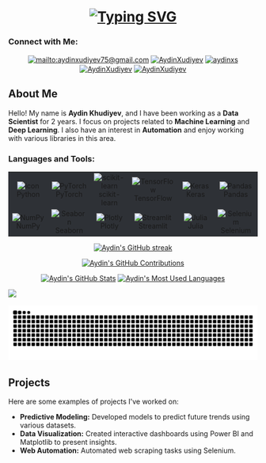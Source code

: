 <h1 align="center">
  <a href="https://git.io/typing-svg"><img src="https://readme-typing-svg.demolab.com?font=Sixtyfour&size=17&pause=1000&color=AAD102&center=true&vCenter=true&random=false&width=435&height=105&lines=-Hello+%F0%9F%91%8B%2C+I'm+Aydin+Khudiyev;Data+Scientist" alt="Typing SVG" /></a>
</h1>

<h3 align="left">Connect with Me:</h3>
<p align="center">
<a href="mailto:aydinxudiyev75@gmail.com" target="blank"><img align="center"
src="https://upload.wikimedia.org/wikipedia/commons/8/8c/Gmail_Icon_%282013-2020%29.svg"
alt="mailto:aydinxudiyev75@gmail.com" height="30" width="40" /></a>
<a href="https://www.facebook.com/AydınXudiyev/" target="blank"><img align="center"
src="https://raw.githubusercontent.com/rahuldkjain/github-profile-readme-generator/master/src/images/icons/Social/facebook.svg"
alt="AydinXudiyev" height="30" width="40" /></a>
<a href="https://instagram.com/aydinxs" target="blank"><img align="center"
src="https://raw.githubusercontent.com/rahuldkjain/github-profile-readme-generator/master/src/images/icons/Social/instagram.svg"
alt="aydinxs" height="30" width="40" /></a>
<a href="https://discord.gg/AydinXudiyev#9261" target="blank"><img align="center"
src="https://raw.githubusercontent.com/rahuldkjain/github-profile-readme-generator/master/src/images/icons/Social/discord.svg"
alt="AydinXudiyev" height="40" width="40" /></a>
<a href="https://www.linkedin.com/in/Aydin-Xudiyev/" target="blank"><img align="center"
src="https://raw.githubusercontent.com/rahuldkjain/github-profile-readme-generator/master/src/images/icons/Social/linked-in-alt.svg"
alt="AydinXudiyev" height="30" width="40" /></a>
</p>

## About Me
Hello! My name is **Aydin Khudiyev**, and I have been working as a **Data Scientist** for 2 years. I focus on projects related to **Machine Learning** and **Deep Learning**. I also have an interest in **Automation** and enjoy working with various libraries in this area.

<h3 align="left">Languages and Tools:</h3>

<table align="center" style="background-color:#2e3136">
  <tr>
    <td align="center" width="96">
      <img src="https://techstack-generator.vercel.app/python-icon.svg" alt="icon" width="60" height="65" />
      <br>Python
    </td>
    <td align="center" width="96">
      <img src="https://skillicons.dev/icons?i=pytorch" width="65" height="65" alt="PyTorch" />
      <br>PyTorch
    </td>
    <td align="center" width="96">
      <img src="https://upload.wikimedia.org/wikipedia/commons/0/05/Scikit_learn_logo_small.svg" width="65" height="65" alt="scikit-learn" />
      <br>scikit-learn
    </td>
    <td align="center" width="96">
      <img src="https://skillicons.dev/icons?i=tensorflow" width="65" height="65" alt="TensorFlow" />
      <br>TensorFlow
    </td>
    <td align="center" width="96">
      <img src="https://upload.wikimedia.org/wikipedia/commons/a/ae/Keras_logo.svg" width="65" height="65" alt="Keras" />
      <br>Keras
    </td>
    <td align="center" width="96">
      <img src="https://icon.icepanel.io/Technology/png-shadow-512/Pandas.png" width="48" height="48" alt="Pandas" />
      <br>Pandas
    </td>
  </tr>
  <tr>
    <td align="center" width="96">
      <img src="https://icon.icepanel.io/Technology/svg/NumPy.svg" width="65" height="65" alt="NumPy" />
      <br>NumPy
    </td>
    <td align="center" width="96">
      <img src="https://seaborn.pydata.org/_static/logo-wide-lightbg.svg" width="65" height="65" alt="Seaborn" />
      <br>Seaborn
    </td>
    <td align="center" width="96">
      <img src="https://avatars.githubusercontent.com/u/5997976?s=200&v=4" width="65" height="65" alt="Plotly" />
      <br>Plotly
    </td>
    <td align="center" width="96">
      <img src="https://streamlit.io/images/brand/streamlit-logo-primary-colormark-darktext.png" width="65" height="65" alt="Streamlit" />
      <br>Streamlit
    </td>
    <td align="center" width="96">
      <img src="https://skillicons.dev/icons?i=julia" width="65" height="65" alt="Julia" />
      <br>Julia
    </td>
    <td align="center" width="96">
      <img src="https://upload.wikimedia.org/wikipedia/commons/d/d5/Selenium_Logo.png" width="65" height="65" alt="Selenium" />
      <br>Selenium
    </td>
  </tr>
</table> 

<p align="center">
  <a href="https://github.com/AydinXudiyev">
    <img src="https://github-readme-streak-stats.herokuapp.com/?user=AydinXudiyev&theme=merko" alt="Aydin's GitHub streak"/>
  </a>
</p>

<p align="center">
  <a href="https://github.com/AydinXudiyev">
    <img src="https://github-profile-summary-cards.vercel.app/api/cards/profile-details?username=AydinXudiyev&theme=merko" alt="Aydin's GitHub Contributions"/>
  </a>
</p>

<p align="center"> 
  <a href="https://github.com/AydinXudiyev"><img alt="Aydin's GitHub Stats" src="https://denvercoder1-github-readme-stats.vercel.app/api?username=AydinXudiyev&show_icons=true&count_private=true&theme=merko" height="192px" width="49.7%"/></a>
  <a href="https://github.com/"><img alt="Aydin's Most Used Languages" src="https://denvercoder1-github-readme-stats.vercel.app/api/top-langs/?username=AydinXudiyev&langs_count=8&layout=compact&theme=merko" height="192px" width="max-content"/></a>
</p>

<a align="center" href="https://github.com/AydinXudiyev">
  <img src="https://github-readme-activity-graph.vercel.app/graph?username=AydinXudiyev&bg_color=0D1117&color=abd200&line=abd200&point=7F3FBF&area_color=FFFFFF&title_color=abd200&area=true">
</a>

<p align="center"><img src="https://raw.githubusercontent.com/Deri-Kurniawan/Deri-Kurniawan/output/github-snake.svg"/></p>

## Projects
Here are some examples of projects I've worked on:
- **Predictive Modeling:** Developed models to predict future trends using various datasets.
- **Data Visualization:** Created interactive dashboards using Power BI and Matplotlib to present insights.
- **Web Automation:** Automated web scraping tasks using Selenium.
